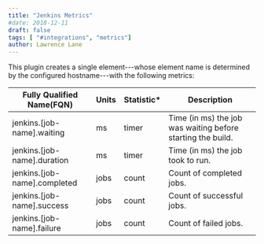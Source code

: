 ```yaml
---
title: "Jenkins Metrics"
#date: 2018-12-11
draft: false
tags: [ "#integrations", "metrics"]
author: Lawrence Lane
---
```


This plugin creates a single element---whose element name is determined by the configured hostname---with the following metrics:

| Fully Qualified Name(FQN) | Units | Statistic* | Description |
|------------------------------|-------|------------|------------------------------------------------------------|
| jenkins.[job-name].waiting | ms | timer | Time (in ms) the job was waiting before starting the build. |
| jenkins.[job-name].duration | ms | timer | Time (in ms) the job took to run. |
| jenkins.[job-name].completed | jobs | count | Count of completed jobs. |
| jenkins.[job-name].success | jobs | count | Count of successful jobs. |
| jenkins.[job-name].failure | jobs | count | Count of failed jobs. |
